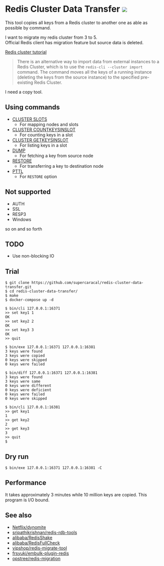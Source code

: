 Redis Cluster Data Transfer ![](https://github.com/supercaracal/redis-cluster-data-transfer/workflows/Test/badge.svg?branch=master)
=================================

This tool copies all keys from a Redis cluster to another one as able as possible by command.

I want to migrate my redis cluster from 3 to 5.  
Official Redis client has migration feature but source data is deleted.  

[Redis cluster tutorial](https://redis.io/topics/cluster-tutorial)

> There is an alternative way to import data from external instances to a Redis Cluster, which is to use the `redis-cli --cluster import` command.
> The command moves all the keys of a running instance (deleting the keys from the source instance) to the specified pre-existing Redis Cluster.

I need a copy tool.

## Using commands

* [CLUSTER SLOTS](https://redis.io/commands/cluster-slots)
  * For mapping nodes and slots
* [CLUSTER COUNTKEYSINSLOT](https://redis.io/commands/cluster-countkeysinslot)
  * For counting keys in a slot
* [CLUSTER GETKEYSINSLOT](https://redis.io/commands/cluster-getkeysinslot)
  * For listing keys in a slot
* [DUMP](https://redis.io/commands/dump)
  * For fetching a key from source node
* [RESTORE](https://redis.io/commands/restore)
  * For transferring a key to destination node
* [PTTL](https://redis.io/commands/pttl)
  * For `RESTORE` option

## Not supported
* AUTH
* SSL
* RESP3
* Windows

so on and so forth

## TODO
* Use non-blocking IO

## Trial

```
$ git clone https://github.com/supercaracal/redis-cluster-data-transfer.git
$ cd redis-cluster-data-transfer/
$ make
$ docker-compose up -d

$ bin/cli 127.0.0.1:16371
>> set key1 1
OK
>> set key2 2
OK
>> set key3 3
OK
>> quit

$ bin/exe 127.0.0.1:16371 127.0.0.1:16381
3 keys were found
3 keys were copied
0 keys were skipped
0 keys were failed

$ bin/diff 127.0.0.1:16371 127.0.0.1:16381
3 keys were found
3 keys were same
0 keys were different
0 keys were deficient
0 keys were failed
0 keys were skipped

$ bin/cli 127.0.0.1:16381
>> get key1
1
>> get key2
2
>> get key3
3
>> quit
$
```

## Dry run

```
$ bin/exe 127.0.0.1:16371 127.0.0.1:16381 -C
```

## Performance
It takes approximately 3 minutes while 10 million keys are copied. This program is I/O bound.

## See also
* [Netflix/dynomite](https://github.com/Netflix/dynomite)
* [sripathikrishnan/redis-rdb-tools](https://github.com/sripathikrishnan/redis-rdb-tools)
* [alibaba/RedisShake](https://github.com/alibaba/RedisShake)
* [alibaba/RedisFullCheck](https://github.com/alibaba/RedisFullCheck)
* [vipshop/redis-migrate-tool](https://github.com/vipshop/redis-migrate-tool)
* [frsyuki/embulk-plugin-redis](https://github.com/frsyuki/embulk-plugin-redis)
* [opstree/redis-migration](https://github.com/opstree/redis-migration)
